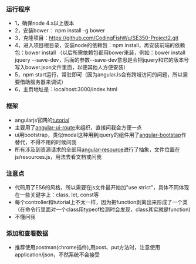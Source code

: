 ### 运行程序
- 1，确保node 4.x以上版本
- 2，安装bower： npm install -g bower
- 3，克隆项目：https://github.com/CodingFishWu/SE350-Project2.git
- 4，进入项目根目录，安装node的依赖包：npm install，再安装前端的依赖包：bower install （以后所需依赖包都用bower来装，例如：bower install jquery --save-dev，后面的参数--save-dev意思是会把jquery和它的版本号写入bower.json文件里面，以便其他人方便安装）
- 5，npm start运行，常驻即可（因为angularJs会有跨域访问的问题，所以需要借助服务器来调试）
- 6，主页地址是：localhost:3000/index.html


### 框架
- angularjs官网的[tutorial](https://docs.angularjs.org/tutorial) 
- 主要用了[angular-ui-route](https://github.com/angular-ui/ui-router)来组织，直接问我会方便一点
- ui用bootstrap，类似modal这种用到jquery的组件用了[angular-bootstap](http://angular-ui.github.io/bootstrap/)作替代，不得不用的时候问我
- 所有涉及到资源请求的全部用[angular-resource](https://docs.angularjs.org/api/ngResource/service/$resource)进行了抽象，文件位置在js/resources.js，用法去看文档或问我


### 注意点
- 代码用了ES6的风格，所以需要在js文件最开始加"use strict"，具体不同体现在一些关键字上：class, let, const等
- 每个controller和tutorial上不太一样，因为把function剥离出来形成了一个类（在命令行里面对一个class用typeof检测时会发现，class其实就是function)
- 不懂问我

### 添加和查看数据
- 推荐使用postman(chrome插件),用post、put方法时，注意使用application/json，不然系统不会接受

